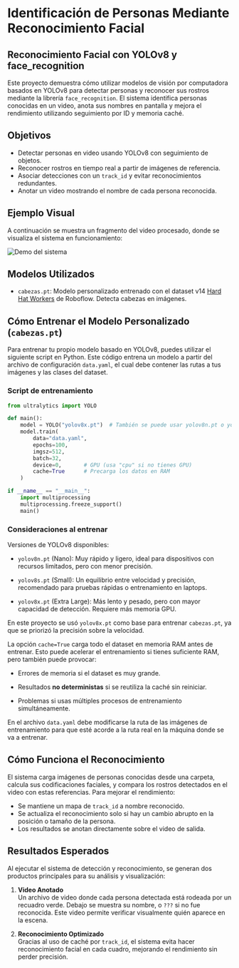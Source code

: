 # Identificación de Personas Mediante Reconocimiento Facial

## Reconocimiento Facial con YOLOv8 y face_recognition

Este proyecto demuestra cómo utilizar modelos de visión por computadora basados en YOLOv8 para detectar personas y reconocer sus rostros mediante la librería `face_recognition`. El sistema identifica personas conocidas en un video, anota sus nombres en pantalla y mejora el rendimiento utilizando seguimiento por ID y memoria caché.

## Objetivos

- Detectar personas en video usando YOLOv8 con seguimiento de objetos.
- Reconocer rostros en tiempo real a partir de imágenes de referencia.
- Asociar detecciones con un `track_id` y evitar reconocimientos redundantes.
- Anotar un video mostrando el nombre de cada persona reconocida.

## Ejemplo Visual

A continuación se muestra un fragmento del video procesado, donde se visualiza el sistema en funcionamiento:

![Demo del sistema](media/demo.gif)

## Modelos Utilizados

- `cabezas.pt`: Modelo personalizado entrenado con el dataset v14 [Hard Hat Workers](https://universe.roboflow.com/joseph-nelson/hard-hat-workers) de Roboflow. Detecta cabezas en imágenes.

## Cómo Entrenar el Modelo Personalizado (`cabezas.pt`)

Para entrenar tu propio modelo basado en YOLOv8, puedes utilizar el siguiente script en Python. Este código entrena un modelo a partir del archivo de configuración `data.yaml`, el cual debe contener las rutas a tus imágenes y las clases del dataset.

### Script de entrenamiento

```python
from ultralytics import YOLO

def main():
    model = YOLO("yolov8x.pt")  # También se puede usar yolov8n.pt o yolov8s.pt
    model.train(
        data="data.yaml",
        epochs=100,
        imgsz=512,
        batch=32,
        device=0,       # GPU (usa "cpu" si no tienes GPU)
        cache=True      # Precarga los datos en RAM
    )

if __name__ == "__main__":
    import multiprocessing
    multiprocessing.freeze_support()
    main()
```

### Consideraciones al entrenar

Versiones de YOLOv8 disponibles:

- `yolov8n.pt` (Nano): Muy rápido y ligero, ideal para dispositivos con recursos limitados, pero con menor precisión.

- `yolov8s.pt` (Small): Un equilibrio entre velocidad y precisión, recomendado para pruebas rápidas o entrenamiento en laptops.

- `yolov8x.pt` (Extra Large): Más lento y pesado, pero con mayor capacidad de detección. Requiere más memoria GPU.

En este proyecto se usó `yolov8x.pt` como base para entrenar `cabezas.pt`, ya que se priorizó la precisión sobre la velocidad.

La opción `cache=True` carga todo el dataset en memoria RAM antes de entrenar. Esto puede acelerar el entrenamiento si tienes suficiente RAM, pero también puede provocar:

- Errores de memoria si el dataset es muy grande.

- Resultados **no deterministas** si se reutiliza la caché sin reiniciar.

- Problemas si usas múltiples procesos de entrenamiento simultáneamente.

En el archivo `data.yaml` debe modificarse la ruta de las imágenes de entrenamiento para que esté acorde a la ruta real en la máquina donde se va a entrenar.

## Cómo Funciona el Reconocimiento

El sistema carga imágenes de personas conocidas desde una carpeta, calcula sus codificaciones faciales, y compara los rostros detectados en el video con estas referencias. Para mejorar el rendimiento:

- Se mantiene un mapa de `track_id` a nombre reconocido.
- Se actualiza el reconocimiento solo si hay un cambio abrupto en la posición o tamaño de la persona.
- Los resultados se anotan directamente sobre el video de salida.

## Resultados Esperados

Al ejecutar el sistema de detección y reconocimiento, se generan dos productos principales para su análisis y visualización:

1. **Video Anotado**  
   Un archivo de video donde cada persona detectada está rodeada por un recuadro verde. Debajo se muestra su nombre, o `???` si no fue reconocida. Este video permite verificar visualmente quién aparece en la escena.

2. **Reconocimiento Optimizado**  
   Gracias al uso de caché por `track_id`, el sistema evita hacer reconocimiento facial en cada cuadro, mejorando el rendimiento sin perder precisión.

